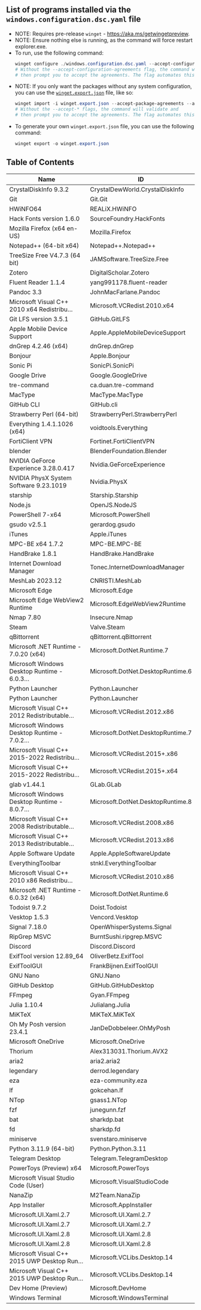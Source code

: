 List of programs installed via the `windows.configuration.dsc.yaml` file
---
* NOTE: Requires pre-release `winget` - https://aka.ms/getwingetpreview.
* NOTE: Ensure nothing else is running, as the command will force restart explorer.exe.
* To run, use the following command:
  ```powershell
  winget configure ./windows.configuration.dsc.yaml --accept-configuration-agreements
  # Without the --accept-configuration-agreements flag, the command will validate and 
  # then prompt you to accept the agreements. The flag automates this.
  ```
* NOTE: If you only want the packages without any system configuration, you can use the [`winget.export.json`](./winget.export.json) file, like so:
  ```powershell
  winget import -i winget.export.json --accept-package-agreements --accept-source-agreements
  # Without the --accept-* flags, the command will validate and 
  # then prompt you to accept the agreements. The flag automates this.
  ```
* To generate your own `winget.export.json` file, you can use the following command:
  ```powershell
  winget export -o winget.export.json
  ```

## Table of Contents
| Name                                        | ID                                           |
|---------------------------------------------|----------------------------------------------|
| CrystalDiskInfo 9.3.2                       |  CrystalDewWorld.CrystalDiskInfo             |
| Git                                         |  Git.Git                                     |
| HWiNFO64                                    |  REALiX.HWiNFO                               |
| Hack Fonts version 1.6.0                    |  SourceFoundry.HackFonts                     |
| Mozilla Firefox (x64 en-US)                 |  Mozilla.Firefox                             |
| Notepad++ (64-bit x64)                      |  Notepad++.Notepad++                         |
| TreeSize Free V4.7.3 (64 bit)               |  JAMSoftware.TreeSize.Free                   |
| Zotero                                      |  DigitalScholar.Zotero                       |
| Fluent Reader 1.1.4                         |  yang991178.fluent-reader                    |
| Pandoc 3.3                                  |  JohnMacFarlane.Pandoc                       |
| Microsoft Visual C++ 2010  x64 Redistribu…  |  Microsoft.VCRedist.2010.x64                 |
| Git LFS version 3.5.1                       |  GitHub.GitLFS                               |
| Apple Mobile Device Support                 |  Apple.AppleMobileDeviceSupport              |
| dnGrep 4.2.46 (x64)                         |  dnGrep.dnGrep                               |
| Bonjour                                     |  Apple.Bonjour                               |
| Sonic Pi                                    |  SonicPi.SonicPi                             |
| Google Drive                                |  Google.GoogleDrive                          |
| tre-command                                 |  ca.duan.tre-command                         |
| MacType                                     |  MacType.MacType                             |
| GitHub CLI                                  |  GitHub.cli                                  |
| Strawberry Perl (64-bit)                    |  StrawberryPerl.StrawberryPerl               |
| Everything 1.4.1.1026 (x64)                 |  voidtools.Everything                        |
| FortiClient VPN                             |  Fortinet.FortiClientVPN                     |
| blender                                     |  BlenderFoundation.Blender                   |
| NVIDIA GeForce Experience 3.28.0.417        |  Nvidia.GeForceExperience                    |
| NVIDIA PhysX System Software 9.23.1019      |  Nvidia.PhysX                                |
| starship                                    |  Starship.Starship                           |
| Node.js                                     |  OpenJS.NodeJS                               |
| PowerShell 7-x64                            |  Microsoft.PowerShell                        |
| gsudo v2.5.1                                |  gerardog.gsudo                              |
| iTunes                                      |  Apple.iTunes                                |
| MPC-BE x64 1.7.2                            |  MPC-BE.MPC-BE                               |
| HandBrake 1.8.1                             |  HandBrake.HandBrake                         |
| Internet Download Manager                   |  Tonec.InternetDownloadManager               |
| MeshLab 2023.12                             |  CNRISTI.MeshLab                             |
| Microsoft Edge                              |  Microsoft.Edge                              |
| Microsoft Edge WebView2 Runtime             |  Microsoft.EdgeWebView2Runtime               |
| Nmap 7.80                                   |  Insecure.Nmap                               |
| Steam                                       |  Valve.Steam                                 |
| qBittorrent                                 |  qBittorrent.qBittorrent                     |
| Microsoft .NET Runtime - 7.0.20 (x64)       |  Microsoft.DotNet.Runtime.7                  |
| Microsoft Windows Desktop Runtime - 6.0.3…  |  Microsoft.DotNet.DesktopRuntime.6           |
| Python Launcher                             |  Python.Launcher                             |
| Python Launcher                             |  Python.Launcher                             |
| Microsoft Visual C++ 2012 Redistributable…  |  Microsoft.VCRedist.2012.x86                 |
| Microsoft Windows Desktop Runtime - 7.0.2…  |  Microsoft.DotNet.DesktopRuntime.7           |
| Microsoft Visual C++ 2015-2022 Redistribu…  |  Microsoft.VCRedist.2015+.x86                |
| Microsoft Visual C++ 2015-2022 Redistribu…  |  Microsoft.VCRedist.2015+.x64                |
| glab v1.44.1                                |  GLab.GLab                                   |
| Microsoft Windows Desktop Runtime - 8.0.7…  |  Microsoft.DotNet.DesktopRuntime.8           |
| Microsoft Visual C++ 2008 Redistributable…  |  Microsoft.VCRedist.2008.x86                 |
| Microsoft Visual C++ 2013 Redistributable…  |  Microsoft.VCRedist.2013.x86                 |
| Apple Software Update                       |  Apple.AppleSoftwareUpdate                   |
| EverythingToolbar                           |  stnkl.EverythingToolbar                     |
| Microsoft Visual C++ 2010  x86 Redistribu…  |  Microsoft.VCRedist.2010.x86                 |
| Microsoft .NET Runtime - 6.0.32 (x64)       |  Microsoft.DotNet.Runtime.6                  |
| Todoist 9.7.2                               |  Doist.Todoist                               |
| Vesktop 1.5.3                               |  Vencord.Vesktop                             |
| Signal 7.18.0                               |  OpenWhisperSystems.Signal                   |
| RipGrep MSVC                                |  BurntSushi.ripgrep.MSVC                     |
| Discord                                     |  Discord.Discord                             |
| ExifTool version 12.89_64                   |  OliverBetz.ExifTool                         |
| ExifToolGUI                                 |  FrankBijnen.ExifToolGUI                     |
| GNU Nano                                    |  GNU.Nano                                    |
| GitHub Desktop                              |  GitHub.GitHubDesktop                        |
| FFmpeg                                      |  Gyan.FFmpeg                                 |
| Julia 1.10.4                                |  Julialang.Julia                             |
| MiKTeX                                      |  MiKTeX.MiKTeX                               |
| Oh My Posh version 23.4.1                   |  JanDeDobbeleer.OhMyPosh                     |
| Microsoft OneDrive                          |  Microsoft.OneDrive                          |
| Thorium                                     |  Alex313031.Thorium.AVX2                     |
| aria2                                       |  aria2.aria2                                 |
| legendary                                   |  derrod.legendary                            |
| eza                                         |  eza-community.eza                           |
| lf                                          |  gokcehan.lf                                 |
| NTop                                        |  gsass1.NTop                                 |
| fzf                                         |  junegunn.fzf                                |
| bat                                         |  sharkdp.bat                                 |
| fd                                          |  sharkdp.fd                                  |
| miniserve                                   |  svenstaro.miniserve                         |
| Python 3.11.9 (64-bit)                      |  Python.Python.3.11                          |
| Telegram Desktop                            |  Telegram.TelegramDesktop                    |
| PowerToys (Preview) x64                     |  Microsoft.PowerToys                         |
| Microsoft Visual Studio Code (User)         |  Microsoft.VisualStudioCode                  |
| NanaZip                                     |  M2Team.NanaZip                              |
| App Installer                               |  Microsoft.AppInstaller                      |
| Microsoft.UI.Xaml.2.7                       |  Microsoft.UI.Xaml.2.7                       |
| Microsoft.UI.Xaml.2.7                       |  Microsoft.UI.Xaml.2.7                       |
| Microsoft.UI.Xaml.2.8                       |  Microsoft.UI.Xaml.2.8                       |
| Microsoft.UI.Xaml.2.8                       |  Microsoft.UI.Xaml.2.8                       |
| Microsoft Visual C++ 2015 UWP Desktop Run…  |  Microsoft.VCLibs.Desktop.14                 |
| Microsoft Visual C++ 2015 UWP Desktop Run…  |  Microsoft.VCLibs.Desktop.14                 |
| Dev Home (Preview)                          |  Microsoft.DevHome                           |
| Windows Terminal                            |  Microsoft.WindowsTerminal                   |
